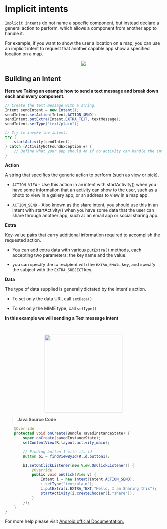 # Implicit intents
`Implicit intents` do not name a specific component, but instead declare a general action to perform, which allows a component from another app to handle it. 

For example, if you want to show the user a location on a map, you can use an implicit intent to request that another capable app show a specified location on a map.

<p align="center"><img src ="https://user-images.githubusercontent.com/51878265/135843880-933b8778-2fa2-4780-9b37-167707fda4d6.png"></p>


## Building an Intent
**Here we Taking an example how to send a text message and break down each and every component.**

```java
// Create the text message with a string.
Intent sendIntent = new Intent();
sendIntent.setAction(Intent.ACTION_SEND);
sendIntent.putExtra(Intent.EXTRA_TEXT, textMessage);
sendIntent.setType("text/plain");

// Try to invoke the intent.
try {
    startActivity(sendIntent);
} catch (ActivityNotFoundException e) {
    // Define what your app should do if no activity can handle the intent.
}
```
**Action** 

A string that specifies the generic action to perform (such as view or pick).

- `ACTION_VIEW` - Use this action in an intent with startActivity() when you have some information that an activity can show to the user, such as a photo to view in a gallery app, or an address to view in a map app.

- `ACTION_SEND` - Also known as the share intent, you should use this in an intent with startActivity() when you have some data that the user can share through another app, such as an email app or social sharing app.

**Extra**

Key-value pairs that carry additional information required to accomplish the requested action. 

- You can add extra data with various `putExtra()` methods, each accepting two parameters: the key name and the value.

- you can specify the to recipient with the `EXTRA_EMAIL` key, and specify the subject with the `EXTRA_SUBJECT` key.

**Data** 

The type of data supplied is generally dictated by the intent's action.

- To set only the data URI, call `setData()`
 
- To set only the MIME type, call `setType()`

**In this example we will sending a Text message Intent**

</br>
<p align ="center"><img src ="https://user-images.githubusercontent.com/51878265/135844007-c0c2ce2a-9b1a-4464-ac4a-8d66e9d83ebe.GIF" length="900" width="250"></p>

> **Java Source Code**
```java
    @Override
    protected void onCreate(Bundle savedInstanceState) {
        super.onCreate(savedInstanceState);
        setContentView(R.layout.activity_main);

        // Finding button 1 with its id
        Button b1 = findViewById(R.id.button1);

        b1.setOnClickListener(new View.OnClickListener() {
            @Override
            public void onClick(View v) {
                Intent i = new Intent(Intent.ACTION_SEND);
                i.setType("text/plain");
                i.putExtra(i.EXTRA_TEXT,"Hello, I am Sharing this");
                startActivity(i.createChooser(i,"share"));
            }
        });
    }
}
```
For more help please visit [Android official Documentation.](https://developer.android.com/guide/components/intents-filters)